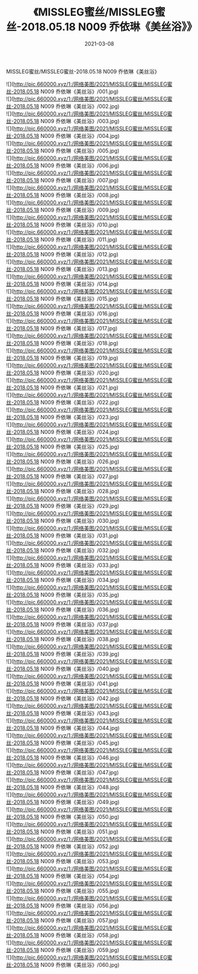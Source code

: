 ﻿---
layout: post
title:  《MISSLEG蜜丝/MISSLEG蜜丝-2018.05.18 N009 乔依琳《美丝浴》》
date:   2021-03-08
img: http://pic.660000.xyz/1:/网络美图/2021/MISSLEG蜜丝/MISSLEG蜜丝-2018.05.18 N009 乔依琳《美丝浴》/000.jpg
categories: [美女, 清纯, 唯美]
---

MISSLEG蜜丝/MISSLEG蜜丝-2018.05.18 N009 乔依琳《美丝浴》

 ![](http://pic.660000.xyz/1:/网络美图/2021/MISSLEG蜜丝/MISSLEG蜜丝-2018.05.18 N009 乔依琳《美丝浴》/001.jpg) <br>![](http://pic.660000.xyz/1:/网络美图/2021/MISSLEG蜜丝/MISSLEG蜜丝-2018.05.18 N009 乔依琳《美丝浴》/002.jpg) <br>![](http://pic.660000.xyz/1:/网络美图/2021/MISSLEG蜜丝/MISSLEG蜜丝-2018.05.18 N009 乔依琳《美丝浴》/003.jpg) <br>![](http://pic.660000.xyz/1:/网络美图/2021/MISSLEG蜜丝/MISSLEG蜜丝-2018.05.18 N009 乔依琳《美丝浴》/004.jpg) <br>![](http://pic.660000.xyz/1:/网络美图/2021/MISSLEG蜜丝/MISSLEG蜜丝-2018.05.18 N009 乔依琳《美丝浴》/005.jpg) <br>![](http://pic.660000.xyz/1:/网络美图/2021/MISSLEG蜜丝/MISSLEG蜜丝-2018.05.18 N009 乔依琳《美丝浴》/006.jpg) <br>![](http://pic.660000.xyz/1:/网络美图/2021/MISSLEG蜜丝/MISSLEG蜜丝-2018.05.18 N009 乔依琳《美丝浴》/007.jpg) <br>![](http://pic.660000.xyz/1:/网络美图/2021/MISSLEG蜜丝/MISSLEG蜜丝-2018.05.18 N009 乔依琳《美丝浴》/008.jpg) <br>![](http://pic.660000.xyz/1:/网络美图/2021/MISSLEG蜜丝/MISSLEG蜜丝-2018.05.18 N009 乔依琳《美丝浴》/009.jpg) <br>![](http://pic.660000.xyz/1:/网络美图/2021/MISSLEG蜜丝/MISSLEG蜜丝-2018.05.18 N009 乔依琳《美丝浴》/010.jpg) <br>![](http://pic.660000.xyz/1:/网络美图/2021/MISSLEG蜜丝/MISSLEG蜜丝-2018.05.18 N009 乔依琳《美丝浴》/011.jpg) <br>![](http://pic.660000.xyz/1:/网络美图/2021/MISSLEG蜜丝/MISSLEG蜜丝-2018.05.18 N009 乔依琳《美丝浴》/012.jpg) <br>![](http://pic.660000.xyz/1:/网络美图/2021/MISSLEG蜜丝/MISSLEG蜜丝-2018.05.18 N009 乔依琳《美丝浴》/013.jpg) <br>![](http://pic.660000.xyz/1:/网络美图/2021/MISSLEG蜜丝/MISSLEG蜜丝-2018.05.18 N009 乔依琳《美丝浴》/014.jpg) <br>![](http://pic.660000.xyz/1:/网络美图/2021/MISSLEG蜜丝/MISSLEG蜜丝-2018.05.18 N009 乔依琳《美丝浴》/015.jpg) <br>![](http://pic.660000.xyz/1:/网络美图/2021/MISSLEG蜜丝/MISSLEG蜜丝-2018.05.18 N009 乔依琳《美丝浴》/016.jpg) <br>![](http://pic.660000.xyz/1:/网络美图/2021/MISSLEG蜜丝/MISSLEG蜜丝-2018.05.18 N009 乔依琳《美丝浴》/017.jpg) <br>![](http://pic.660000.xyz/1:/网络美图/2021/MISSLEG蜜丝/MISSLEG蜜丝-2018.05.18 N009 乔依琳《美丝浴》/018.jpg) <br>![](http://pic.660000.xyz/1:/网络美图/2021/MISSLEG蜜丝/MISSLEG蜜丝-2018.05.18 N009 乔依琳《美丝浴》/019.jpg) <br>![](http://pic.660000.xyz/1:/网络美图/2021/MISSLEG蜜丝/MISSLEG蜜丝-2018.05.18 N009 乔依琳《美丝浴》/020.jpg) <br>![](http://pic.660000.xyz/1:/网络美图/2021/MISSLEG蜜丝/MISSLEG蜜丝-2018.05.18 N009 乔依琳《美丝浴》/021.jpg) <br>![](http://pic.660000.xyz/1:/网络美图/2021/MISSLEG蜜丝/MISSLEG蜜丝-2018.05.18 N009 乔依琳《美丝浴》/022.jpg) <br>![](http://pic.660000.xyz/1:/网络美图/2021/MISSLEG蜜丝/MISSLEG蜜丝-2018.05.18 N009 乔依琳《美丝浴》/023.jpg) <br>![](http://pic.660000.xyz/1:/网络美图/2021/MISSLEG蜜丝/MISSLEG蜜丝-2018.05.18 N009 乔依琳《美丝浴》/024.jpg) <br>![](http://pic.660000.xyz/1:/网络美图/2021/MISSLEG蜜丝/MISSLEG蜜丝-2018.05.18 N009 乔依琳《美丝浴》/025.jpg) <br>![](http://pic.660000.xyz/1:/网络美图/2021/MISSLEG蜜丝/MISSLEG蜜丝-2018.05.18 N009 乔依琳《美丝浴》/026.jpg) <br>![](http://pic.660000.xyz/1:/网络美图/2021/MISSLEG蜜丝/MISSLEG蜜丝-2018.05.18 N009 乔依琳《美丝浴》/027.jpg) <br>![](http://pic.660000.xyz/1:/网络美图/2021/MISSLEG蜜丝/MISSLEG蜜丝-2018.05.18 N009 乔依琳《美丝浴》/028.jpg) <br>![](http://pic.660000.xyz/1:/网络美图/2021/MISSLEG蜜丝/MISSLEG蜜丝-2018.05.18 N009 乔依琳《美丝浴》/029.jpg) <br>![](http://pic.660000.xyz/1:/网络美图/2021/MISSLEG蜜丝/MISSLEG蜜丝-2018.05.18 N009 乔依琳《美丝浴》/030.jpg) <br>![](http://pic.660000.xyz/1:/网络美图/2021/MISSLEG蜜丝/MISSLEG蜜丝-2018.05.18 N009 乔依琳《美丝浴》/031.jpg) <br>![](http://pic.660000.xyz/1:/网络美图/2021/MISSLEG蜜丝/MISSLEG蜜丝-2018.05.18 N009 乔依琳《美丝浴》/032.jpg) <br>![](http://pic.660000.xyz/1:/网络美图/2021/MISSLEG蜜丝/MISSLEG蜜丝-2018.05.18 N009 乔依琳《美丝浴》/033.jpg) <br>![](http://pic.660000.xyz/1:/网络美图/2021/MISSLEG蜜丝/MISSLEG蜜丝-2018.05.18 N009 乔依琳《美丝浴》/034.jpg) <br>![](http://pic.660000.xyz/1:/网络美图/2021/MISSLEG蜜丝/MISSLEG蜜丝-2018.05.18 N009 乔依琳《美丝浴》/035.jpg) <br>![](http://pic.660000.xyz/1:/网络美图/2021/MISSLEG蜜丝/MISSLEG蜜丝-2018.05.18 N009 乔依琳《美丝浴》/036.jpg) <br>![](http://pic.660000.xyz/1:/网络美图/2021/MISSLEG蜜丝/MISSLEG蜜丝-2018.05.18 N009 乔依琳《美丝浴》/037.jpg) <br>![](http://pic.660000.xyz/1:/网络美图/2021/MISSLEG蜜丝/MISSLEG蜜丝-2018.05.18 N009 乔依琳《美丝浴》/038.jpg) <br>![](http://pic.660000.xyz/1:/网络美图/2021/MISSLEG蜜丝/MISSLEG蜜丝-2018.05.18 N009 乔依琳《美丝浴》/039.jpg) <br>![](http://pic.660000.xyz/1:/网络美图/2021/MISSLEG蜜丝/MISSLEG蜜丝-2018.05.18 N009 乔依琳《美丝浴》/040.jpg) <br>![](http://pic.660000.xyz/1:/网络美图/2021/MISSLEG蜜丝/MISSLEG蜜丝-2018.05.18 N009 乔依琳《美丝浴》/041.jpg) <br>![](http://pic.660000.xyz/1:/网络美图/2021/MISSLEG蜜丝/MISSLEG蜜丝-2018.05.18 N009 乔依琳《美丝浴》/042.jpg) <br>![](http://pic.660000.xyz/1:/网络美图/2021/MISSLEG蜜丝/MISSLEG蜜丝-2018.05.18 N009 乔依琳《美丝浴》/043.jpg) <br>![](http://pic.660000.xyz/1:/网络美图/2021/MISSLEG蜜丝/MISSLEG蜜丝-2018.05.18 N009 乔依琳《美丝浴》/044.jpg) <br>![](http://pic.660000.xyz/1:/网络美图/2021/MISSLEG蜜丝/MISSLEG蜜丝-2018.05.18 N009 乔依琳《美丝浴》/045.jpg) <br>![](http://pic.660000.xyz/1:/网络美图/2021/MISSLEG蜜丝/MISSLEG蜜丝-2018.05.18 N009 乔依琳《美丝浴》/046.jpg) <br>![](http://pic.660000.xyz/1:/网络美图/2021/MISSLEG蜜丝/MISSLEG蜜丝-2018.05.18 N009 乔依琳《美丝浴》/047.jpg) <br>![](http://pic.660000.xyz/1:/网络美图/2021/MISSLEG蜜丝/MISSLEG蜜丝-2018.05.18 N009 乔依琳《美丝浴》/048.jpg) <br>![](http://pic.660000.xyz/1:/网络美图/2021/MISSLEG蜜丝/MISSLEG蜜丝-2018.05.18 N009 乔依琳《美丝浴》/049.jpg) <br>![](http://pic.660000.xyz/1:/网络美图/2021/MISSLEG蜜丝/MISSLEG蜜丝-2018.05.18 N009 乔依琳《美丝浴》/050.jpg) <br>![](http://pic.660000.xyz/1:/网络美图/2021/MISSLEG蜜丝/MISSLEG蜜丝-2018.05.18 N009 乔依琳《美丝浴》/051.jpg) <br>![](http://pic.660000.xyz/1:/网络美图/2021/MISSLEG蜜丝/MISSLEG蜜丝-2018.05.18 N009 乔依琳《美丝浴》/052.jpg) <br>![](http://pic.660000.xyz/1:/网络美图/2021/MISSLEG蜜丝/MISSLEG蜜丝-2018.05.18 N009 乔依琳《美丝浴》/053.jpg) <br>![](http://pic.660000.xyz/1:/网络美图/2021/MISSLEG蜜丝/MISSLEG蜜丝-2018.05.18 N009 乔依琳《美丝浴》/054.jpg) <br>![](http://pic.660000.xyz/1:/网络美图/2021/MISSLEG蜜丝/MISSLEG蜜丝-2018.05.18 N009 乔依琳《美丝浴》/055.jpg) <br>![](http://pic.660000.xyz/1:/网络美图/2021/MISSLEG蜜丝/MISSLEG蜜丝-2018.05.18 N009 乔依琳《美丝浴》/056.jpg) <br>![](http://pic.660000.xyz/1:/网络美图/2021/MISSLEG蜜丝/MISSLEG蜜丝-2018.05.18 N009 乔依琳《美丝浴》/057.jpg) <br>![](http://pic.660000.xyz/1:/网络美图/2021/MISSLEG蜜丝/MISSLEG蜜丝-2018.05.18 N009 乔依琳《美丝浴》/058.jpg) <br>![](http://pic.660000.xyz/1:/网络美图/2021/MISSLEG蜜丝/MISSLEG蜜丝-2018.05.18 N009 乔依琳《美丝浴》/059.jpg) <br>![](http://pic.660000.xyz/1:/网络美图/2021/MISSLEG蜜丝/MISSLEG蜜丝-2018.05.18 N009 乔依琳《美丝浴》/060.jpg) <br>